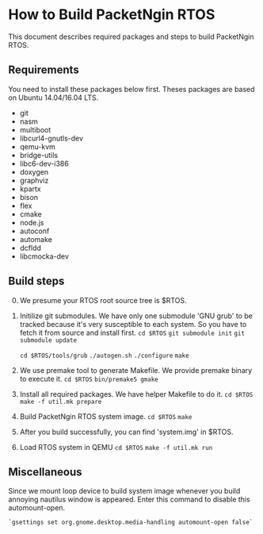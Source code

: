 How to Build PacketNgin RTOS 
============================
This document describes required packages and steps to build PacketNgin RTOS.


Requirements 
------------
You need to install these packages below first. Theses packages are based on 
Ubuntu 14.04/16.04 LTS.

* git
* nasm
* multiboot
* libcurl4-gnutls-dev
* qemu-kvm
* bridge-utils
* libc6-dev-i386 
* doxygen 
* graphviz
* kpartx
* bison
* flex
* cmake
* node.js
* autoconf
* automake
* dcfldd
* libcmocka-dev

Build steps
-----------
0. We presume your RTOS root source tree is $RTOS.

1. Initilize git submodules. We have only one submodule 'GNU grub' to be tracked because it's very susceptible to each system. So you have to fetch it from source and install first.
	`cd $RTOS`
	`git submodule init`
	`git submodule update`

	`cd $RTOS/tools/grub`
	`./autogen.sh`
	`./configure`
	`make`

2. We use premake tool to generate Makefile. We provide premake binary to execute it.
	`cd $RTOS`
	`bin/premake5 gmake`

3. Install all required packages. We have helper Makefile to do it.
	`cd $RTOS`
	`make -f util.mk prepare`

4. Build PacketNgin RTOS system image.
	`cd $RTOS`
	`make`

5. After you build successfully, you can find 'system.img' in $RTOS.

6. Load RTOS system in QEMU
	`cd $RTOS`
	`make -f util.mk run`

Miscellaneous
-------------
Since we mount loop device to build system image whenever you build annoying nautilus window is appeared. Enter this command to disable this automount-open.

	`gsettings set org.gnome.desktop.media-handling automount-open false`
